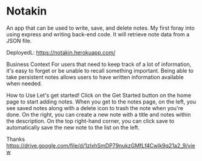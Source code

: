 # Notakin

An app that can be used to write, save, and delete notes. My first foray into using express and writing back-end code. It will retrieve note data from a JSON file.

DeployedL: https://notakin.herokuapp.com/


Business Context
For users that need to keep track of a lot of information, it's easy to forget or be unable to recall something important. Being able to take persistent notes allows users to have written information available when needed.

How to Use
Let's get started! Click on the Get Started button on the home page to start adding notes. When you get to the notes page, on the left, you see saved notes along with a delete icon to trash the note when you're done. On the right, you can create a new note with a title and notes within the description. On the top right-hand corner, you can click save to automatically save the new note to the list on the left.

Thanks
https://drive.google.com/file/d/1zIxhSmDP79nukzGMfLf4Cwlk9q21a2_9/view
